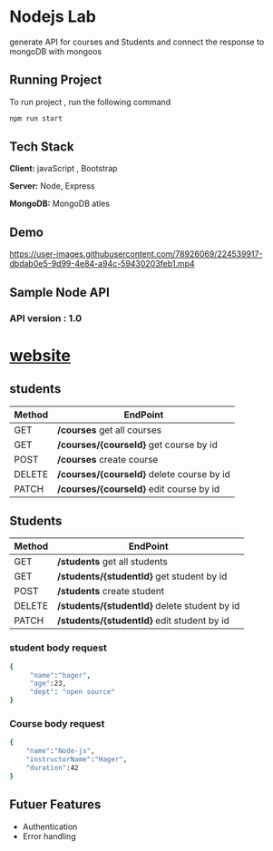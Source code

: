 
# Nodejs Lab 

generate API for courses and Students and connect the response to 
mongoDB with mongoos 




## Running Project

To run project , run the following command

```bash
npm run start
```


## Tech Stack

**Client:** javaScript , Bootstrap 

**Server:** Node, Express

**MongoDB:** MongoDB atles 


## Demo

https://user-images.githubusercontent.com/78926069/224539917-dbdab0e5-9d99-4e84-a94c-59430203feb1.mp4

## Sample Node API
### API version : 1.0 
# [website](https://api-nodejs-2dwo.onrender.com/)
## students 
| Method             | EndPoint                                                                |
| ----------------- | ------------------------------------------------------------------ |
| GET| **/courses** get all courses  |
| GET |**/courses/{courseId}** get course by id  |
| POST  | **/courses** create course |
| DELETE | **/courses/{courseId}** delete course by id  |
| PATCH | **/courses/{courseId}** edit course by id  |

## Students 
| Method             | EndPoint                                                             |
| ----------------- | ------------------------------------------------------------------ |
| GET| **/students** get all students  |
| GET |**/students/{studentId}** get student by id  |
| POST  | **/students** create student |
| DELETE | **/students/{studentId}** delete student by id  |
| PATCH | **/students/{studentId}** edit student by id  |

### student body request
```bash 
{
     "name":"hager",
     "age":23,
     "dept": "open source"
}
```
### Course body request

```bash 
{
    "name":"Node-js",
    "instructorName":"Hager",
    "duration":42
}
```
## Futuer Features

- Authentication
- Error handling


